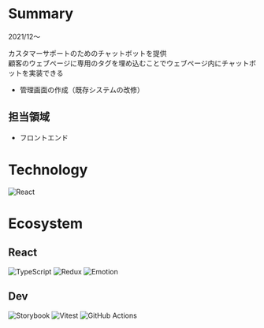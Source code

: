 # Summary

2021/12〜

カスタマーサポートのためのチャットボットを提供  
顧客のウェブページに専用のタグを埋め込むことでウェブページ内にチャットボットを実装できる

- 管理画面の作成（既存システムの改修）

## 担当領域

- フロントエンド

# Technology

![React](/tools/react.png 'React')

# Ecosystem

## React

![TypeScript](/tools/typescript.png 'TypeScript')
![Redux](/tools/redux.png 'Redux')
![Emotion](/tools/emotion.png 'Emotion')

## Dev

![Storybook](/tools/storybook.png 'Storybook')
![Vitest](/tools/vitest.png 'Vitest')
![GitHub Actions](/tools/github-actions.png 'GitHub Actions')
